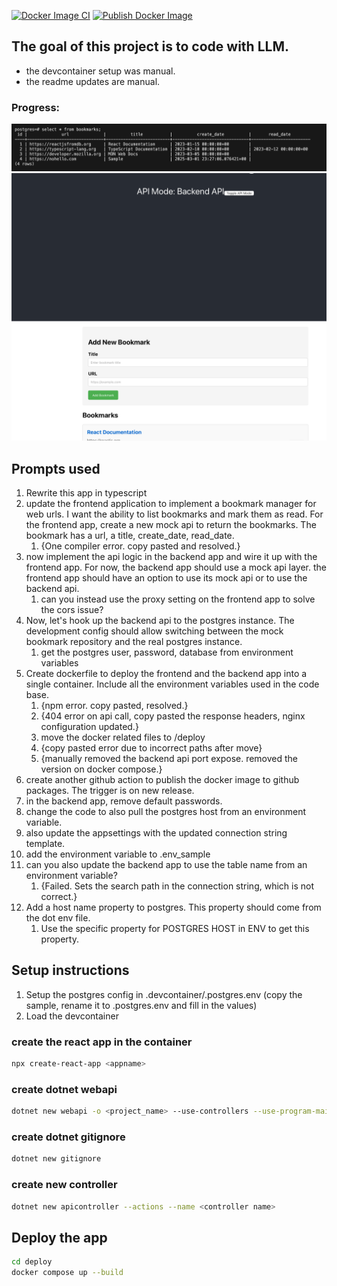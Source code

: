 [![Docker Image CI](https://github.com/eklavyamirani/bookmarks-manager/actions/workflows/docker-image.yml/badge.svg)](https://github.com/eklavyamirani/bookmarks-manager/actions/workflows/docker-image.yml)
[![Publish Docker Image](https://github.com/eklavyamirani/bookmarks-manager/actions/workflows/publish-docker-image.yml/badge.svg)](https://github.com/eklavyamirani/bookmarks-manager/actions/workflows/publish-docker-image.yml)

## The goal of this project is to code with LLM. 
 - the devcontainer setup was manual.
 - the readme updates are manual.

### Progress:
![Wired up to the DB](docs/images/db_snapshot.png)
![After adding backend API](docs/images/progress.png)

## Prompts used
1. Rewrite this app in typescript
2. update the frontend application to implement a bookmark manager for web urls. I want the ability to list bookmarks and mark them as read. For the frontend app, create a new mock api to return the bookmarks. The bookmark has a url, a title, create_date, read_date.
    1. {One compiler error. copy pasted and resolved.}
3. now implement the api logic in the backend app and wire it up with the frontend app. For now, the backend app should use a mock api layer. the frontend app should have an option to use its mock api or to use the backend api.
    1. can you instead use the proxy setting on the frontend app to solve the cors issue?
4. Now, let's hook up the backend api to the postgres instance. The development config should allow switching between the mock bookmark repository and the real postgres instance.
    1. get the postgres user, password, database from environment variables
5. Create dockerfile to deploy the frontend and the backend app into a single container. Include all the environment variables used in the code base.
    1. {npm error. copy pasted, resolved.}
    2. {404 error on api call, copy pasted the response headers, nginx configuration updated.}
    3. move the docker related files to /deploy
    4. {copy pasted error due to incorrect paths after move}
    5. {manually removed the backend api port expose. removed the version on docker compose.}
6. create another github action to publish the docker image to github packages. The trigger is on new release.
7. in the backend app, remove default passwords.
8. change the code to also pull the postgres host from an environment variable.
9. also update the appsettings with the updated connection string template.
10. add the environment variable to .env_sample
11. can you also update the backend app to use the table name from an environment variable?
    1. {Failed. Sets the search path in the connection string, which is not correct.}
12. Add a host name property to postgres. This property should come from the dot env file.
    1. Use the specific property for POSTGRES HOST in ENV to get this property.

## Setup instructions
1. Setup the postgres config in .devcontainer/.postgres.env (copy the sample, rename it to .postgres.env and fill in the values)
2. Load the devcontainer

### create the react app in the container
```zsh
npx create-react-app <appname>
```

### create dotnet webapi
```zsh
dotnet new webapi -o <project_name> --use-controllers --use-program-main
```

### create dotnet gitignore
```zsh
dotnet new gitignore
```

### create new controller
```zsh
dotnet new apicontroller --actions --name <controller name>
```

## Deploy the app
```zsh
cd deploy
docker compose up --build
```
